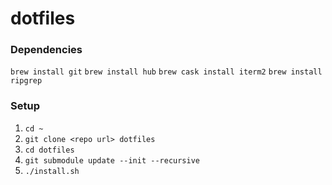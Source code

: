 # dotfiles

### Dependencies
```brew install git```
```brew install hub```
```brew cask install iterm2```
```brew install ripgrep```

### Setup
1. ```cd ~```
2. ```git clone <repo url> dotfiles```
3. ```cd dotfiles```
4. ```git submodule update --init --recursive```
5. ```./install.sh```
